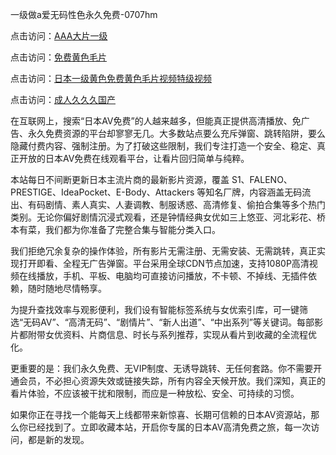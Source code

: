 一级做a爱无码性色永久免费-0707hm


点击访问：<a href="https://bered.pages.dev/">AAA大片一级</a>

点击访问：<a href="https://gsd-agv.pages.dev/">免费黄色毛片</a>

点击访问：<a href="https://tfda.pages.dev/">日本一级黄色免费黄色毛片视频特级视频</a>

点击访问：<a href="https://cfad.pages.dev/">成人久久久国产</a>


在互联网上，搜索“日本AV免费”的人越来越多，但能真正提供高清播放、免广告、永久免费资源的平台却寥寥无几。大多数站点要么充斥弹窗、跳转陷阱，要么隐藏付费内容、强制注册。为了打破这些限制，我们专注打造一个安全、稳定、真正开放的日本AV免费在线观看平台，让看片回归简单与纯粹。

本站每日不间断更新日本主流片商的最新影片资源，覆盖 S1、FALENO、PRESTIGE、IdeaPocket、E-Body、Attackers 等知名厂牌，内容涵盖无码流出、有码剧情、素人真实、人妻调教、制服诱惑、高清修复、偷拍合集等多个热门类别。无论你偏好剧情沉浸式观看，还是钟情经典女优如三上悠亚、河北彩花、桥本有菜，我们都为你准备了完整合集与智能分类入口。

我们拒绝冗余复杂的操作体验，所有影片无需注册、无需安装、无需跳转，真正实现打开即看、全程无广告弹窗。平台采用全球CDN节点加速，支持1080P高清视频在线播放，手机、平板、电脑均可直接访问播放，不卡顿、不掉线、无插件依赖，随时随地尽情畅享。

为提升查找效率与观影便利，我们设有智能标签系统与女优索引库，可一键筛选“无码AV”、“高清无码”、“剧情片”、“新人出道”、“中出系列”等关键词。每部影片都附带女优资料、片商信息、时长与系列推荐，实现从看片到收藏的全流程优化。

更重要的是：我们永久免费、无VIP制度、无诱导跳转、无任何套路。你不需要开通会员，不必担心资源失效或链接失踪，所有内容全天候开放。我们深知，真正的看片体验，不应该被干扰和限制，而应是一种放松、安全、可持续的习惯。

如果你正在寻找一个能每天上线都带来新惊喜、长期可信赖的日本AV资源站，那么你已经找到了。立即收藏本站，开启你专属的日本AV高清免费之旅，每一次访问，都是新的发现。




<span style="display:none;">[Canonical link](https://github.com/ss36986/87405 ）</span>
